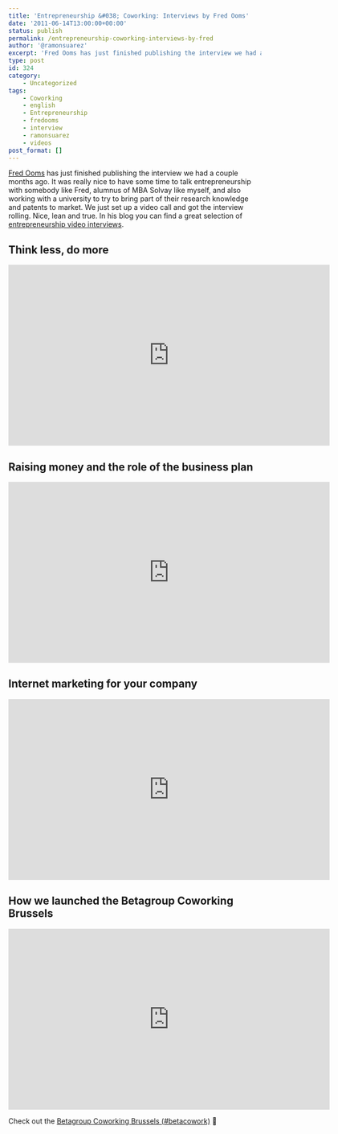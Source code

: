```yaml
---
title: 'Entrepreneurship &#038; Coworking: Interviews by Fred Ooms'
date: '2011-06-14T13:00:00+00:00'
status: publish
permalink: /entrepreneurship-coworking-interviews-by-fred
author: '@ramonsuarez'
excerpt: 'Fred Ooms has just finished publishing the interview we had a couple months ago. It was really nice to have some time to talk entrepreneurship with somebody like Fred, alumnus of MBA Solvay like myself, and also working with a university to try to...'
type: post
id: 324
category:
    - Uncategorized
tags:
    - Coworking
    - english
    - Entrepreneurship
    - fredooms
    - interview
    - ramonsuarez
    - videos
post_format: []
---
```

[Fred Ooms](http://www.linkedin.com/in/fredooms "Fred Ooms blog") has just finished publishing the interview we had a couple months ago. It was really nice to have some time to talk entrepreneurship with somebody like Fred, alumnus of MBA Solvay like myself, and also working with a university to try to bring part of their research knowledge and patents to market. We just set up a video call and got the interview rolling. Nice, lean and true. In his blog you can find a great selection of [entrepreneurship video interviews](http://blog.thebraintwist.com/ "Entrepreneurship video interviews Fred Ooms").

Think less, do more
-------------------

<span class="embed-youtube" style="text-align:center; display: block;"><iframe allowfullscreen="true" class="youtube-player" height="360" sandbox="allow-scripts allow-same-origin allow-popups allow-presentation" src="https://www.youtube.com/embed/iIeV3zeCp2U?version=3&rel=1&showsearch=0&showinfo=1&iv_load_policy=1&fs=1&hl=en-US&autohide=2&wmode=transparent" style="border:0;" width="640"></iframe></span>

Raising money and the role of the business plan
-----------------------------------------------

<span class="embed-youtube" style="text-align:center; display: block;"><iframe allowfullscreen="true" class="youtube-player" height="360" sandbox="allow-scripts allow-same-origin allow-popups allow-presentation" src="https://www.youtube.com/embed/0wf1AvpJCP0?version=3&rel=1&showsearch=0&showinfo=1&iv_load_policy=1&fs=1&hl=en-US&autohide=2&wmode=transparent" style="border:0;" width="640"></iframe></span>

Internet marketing for your company
-----------------------------------

<span class="embed-youtube" style="text-align:center; display: block;"><iframe allowfullscreen="true" class="youtube-player" height="360" sandbox="allow-scripts allow-same-origin allow-popups allow-presentation" src="https://www.youtube.com/embed/Ik-vuyl6EFs?version=3&rel=1&showsearch=0&showinfo=1&iv_load_policy=1&fs=1&hl=en-US&autohide=2&wmode=transparent" style="border:0;" width="640"></iframe></span>

How we launched the Betagroup Coworking Brussels
------------------------------------------------

<span class="embed-youtube" style="text-align:center; display: block;"><iframe allowfullscreen="true" class="youtube-player" height="360" sandbox="allow-scripts allow-same-origin allow-popups allow-presentation" src="https://www.youtube.com/embed/ssB5oKyrm1A?version=3&rel=1&showsearch=0&showinfo=1&iv_load_policy=1&fs=1&hl=en-US&autohide=2&wmode=transparent" style="border:0;" width="640"></iframe></span>

Check out the [Betagroup Coworking Brussels (#betacowork)](http://coworking.betagroup.be "Coworking Bruxelles Betacowork") 🙂